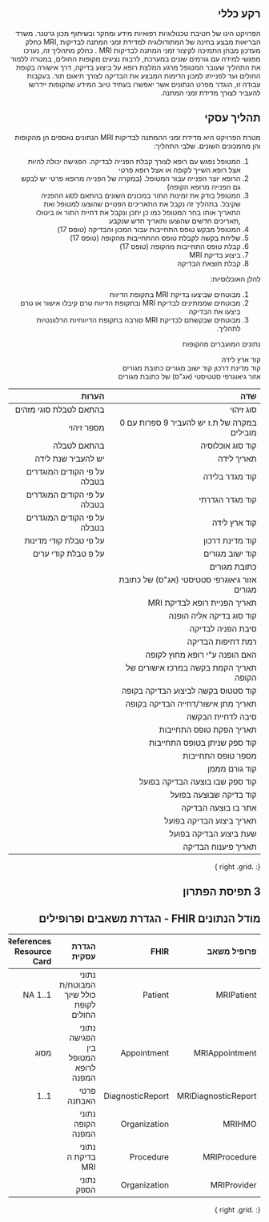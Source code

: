 <div dir="rtl" markdown="1">

## רקע כללי
הפרויקט הינו של חטיבת טכנולוגיות רפואיות מידע ומחקר ובשיתוף מכון גרטנר.
משרד הבריאות מבצע בחינה של המתודולוגיה למדידת זמני המתנה לבדיקות ,MRI  כחלק מעדכון
מבחן התמיכה לקיצור זמני המתנה לבדיקות MRI  .
כחלק מתהליך זה, נערכו מפגשי למידה עם גורמים שונים במערכת, לרבות נציגים מקופות החולים,
במטרה ללמוד את התהליך שעובר המטופל מרגע המלצת רופא על ביצוע בדיקה, דרך אישורה
בקופת החולים ועד לפנייתו למכון הדימות המבצע את הבדיקה לצורך תיאום תור.
בעקבות עבודה זו, הוגדר מפרט הנתונים אשר יאפשרו בעתיד טיוב המידע שהקופות יידרשו להעביר
לצורך מדידת זמני המתנה.


## תהליך עסקי
מטרת הפרויקט היא מדידת זמני ההמתנה לבדיקות MRI 
הנתונים נאספים הן מהקופות והן מהמכונים השונים.
שלבי התהליך:
1.	המטופל נפגש עם רופא לצורך קבלת הפנייה לבדיקה. הפגישה יכולה להיות אצל רופא השייך לקופה או אצל רופא פרטי
2.	הרופא יוצר הפנייה עבור המטופל. (במקרה של הפנייה מרופא פרטי יש לבקש גם הפנייה מרופא הקופה)
3.	המטופל בודק את זמינות התור במכונים השונים בהתאם לסוג ההפניה שקיבל.
בתהליך זה נקבל את התאריכים הפנויים שהוצעו למטופל ואת התאריך אותו בחר המטופל
כמו כן יתכן ונקבל את דחיית התור או ביטולו ,תאריכים חדשים שהוצעו ותאריך חדש שנקבע
4.	המטופל מבקש טופס התחייבות עבור המכון והבדיקה (טופס 17)
5.	שליחת בקשה לקבלת טופס ההתחייבות מהקופה (טופס 17)
6.	קבלת טופס התחייבות מהקופה (טופס 17)
7.	ביצוע בדיקת MRI
8.	קבלת תוצאת הבדיקה


להלן האוכלוסיות:
1. מבוטחים שביצעו בדיקת MRI בתקופת הדיווח
2. מבוטחים שממתינים לבדיקת MRI ובתקופת הדיווח טרם קיבלו אישור או טרם ביצעו את הבדיקה
3. מבוטחים שבקשתם לבדיקת MRI סורבה בתקופת הדיווחיות הרלוונטיות לתהליך.

נתונים המועברים מהקופות

קוד ארץ לידה	
קוד מדינת דרכון	
קוד ישוב מגורים	
כתובת מגורים	
אזור גיאוגרפי סטטיסטי (אג"ס) של כתובת מגורים	


| שדה         | הערות    |
|--------------:|---------:|
| סוג זיהוי | בהתאם לטבלת סוגי מזהים      |
| במקרה של ת.ז יש להעביר 9 ספרות עם 0 מובילים      | מספר זיהוי  |
|קוד סוג אוכלוסיה| בהתאם לטבלה |
|תאריך לידה|יש להעביר שנת לידה|
|קוד מגדר בלידה|על פי הקודים המוגדרים בטבלה |
|קוד מגדר הגדרתי| על פי הקודים המוגדרים בטבלה|
|קוד ארץ לידה|על פי הקודים המוגדרים בטבלה|
|קוד מדינת דרכון|על פי טבלת קודי מדינות|
| קוד ישוב מגורים| על פ טבלת קודי ערים|
| כתובת מגורים ||
|אזור גיאוגרפי סטטיסטי (אג"ס) של כתובת מגורים||
|תאריך הפניית רופא לבדיקת MRI||
|קוד סוג בדיקה אליה הופנה||
|סיבת  הפניה לבדיקה||
|רמת דחיפות הבדיקה||
|האם הופנה ע"י רופא מחוץ לקופה||
|תאריך הקמת בקשה במרכז אישורים של הקופה||
|קוד סטטוס בקשה לביצוע הבדיקה בקופה||
|תאריך מתן אישור/דחייה הבדיקה בקופה||
|סיבה לדחיית הבקשה||
|תאריך הפקת טופס התחייבות||
|קוד ספק שניתן בטופס התחייבות||
|מספר טופס התחייבות||
|קוד גורם מממן||
|קוד ספק שבו בוצעה הבדיקה בפועל||
|קוד בדיקה שבוצעה בפועל||
|אתר בו בוצעה הבדיקה||
|תאריך ביצוע הבדיקה בפועל||
|שעת ביצוע הבדיקה בפועל||
|תאריך פיענוח הבדיקה||
{: .right .grid }

## 3	תפיסת הפתרון

##  מודל הנתונים FHIR  - הגדרת משאבים ופרופילים 
|פרופיל	משאב |FHIR	|הגדרת עסקית	|References	Resource Card|
|--------------:|---------:|---------:|---------:|
|MRIPatient	|Patient	|נתוני המבוטח/ת כולל שיוך לקופת החולים |	NA	1..1|
|MRIAppointment|Appointment	|נתוני הפגישה בין המטופל לרופא המפנה	|מסוג |beneficiary לPatient Logical |
|MRIDiagnosticReport|DiagnosticReport	|פרטי האבחנה	|	1..1|
|MRIHMO|Organization|נתוני הקופה המפנה 	|	||
|MRIProcedure|Procedure|נתוני בדיקת ה MRI	||	|
|MRIProvider|Organization|נתוני הספק	|	||
{: .right .grid }

</div>
